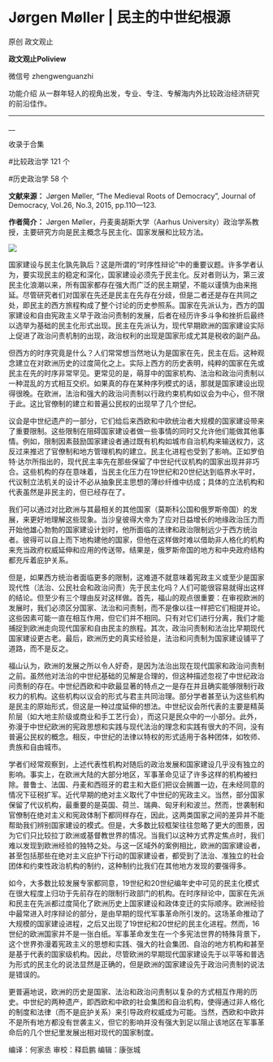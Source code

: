

#  Jørgen Møller | 民主的中世纪根源

原创 政文观止 

**政文观止Poliview** 

微信号 zhengwenguanzhi

功能介绍 从一群年轻人的视角出发，专业、专注、专解海内外比较政治经济研究的前沿佳作。

____

__

收录于合集

#比较政治学 121 个

#历史政治学 58 个

**文献来源：** Jørgen Møller, “The Medieval Roots of Democracy”, Journal of
Democracy, Vol.26, No.3, 2015, pp.110—123.

  

 **作者简介：** Jørgen Møller，丹麦奥胡斯大学（Aarhus
University）政治学系教授，主要研究方向是民主概念与民主化、国家发展和比较方法。

![](images/111/2.png)

国家建设与民主化孰先孰后？这是所谓的“时序性辩论”中的重要议题。许多学者认为，要实现民主的稳定和深化，国家建设必须先于民主化。反对者则认为，第三波民主化浪潮以来，所有国家都存在强大而广泛的民主期望，不能以谨慎为由来拖延。尽管研究者们对国家在先还是民主在先存在分歧，但是二者还是存在共同之处，即民主的西方旅程构成了整个讨论的历史参照系。国家在先派认为，西方的国家建设和自由宪政主义早于政治问责制的发展，后者在经历许多斗争和挫折后最终以选举为基础的民主化形式出现。民主在先派认为，现代早期欧洲的国家建设实际上促进了政治问责机制的出现，政治权利的出现是国家形成尤其是税收的副产品。

  

但西方的时序究竟是什么？人们常常想当然地认为是国家在先，民主在后。这种观念建立在对欧洲历史的过度简化之上。实际上西方的历史表明，纯粹的国家在先或民主在先的时序非常罕见。更常见的是，萌芽中的国家机构、法治和政治问责制以一种混乱的方式相互交织。如果真的存在某种序列模式的话，那就是国家建设出现得很晚。在欧洲，法治和强大的政治问责制以行政约束机构如议会为中心，但不限于此。这比官僚制的建立和普遍公民权的出现早了几个世纪。

  

议会是中世纪遗产的一部分，它们给后来西欧和中欧统治者大规模的国家建设带来了重要限制。这些限制在阻碍国家建设者做一些事情的同时又允许他们能做其他事情。例如，限制因素鼓励国家建设者通过既有机构如城市自治机构来输送权力，这反过来推迟了官僚制和地方管理机构的建立。民主化进程也受到了影响。正如罗伯特·达尔所指出的，现代民主率先在那些保留了中世纪代议机构的国家出现并非巧合。这些机构的存在意味着，当民主化压力在19世纪和20世纪达到临界水平时，代议制立法机关的设计不必从抽象民主思想的薄纱纤维中纺成；具体的立法机构和代表虽然是非民主的，但已经存在了。

  

我们可以通过对比欧洲与其最相关的其他国家（莫斯科公国和俄罗斯帝国）的发展，来更好地理解这些现象。当沙皇彼得大帝为了应对日益增长的地缘政治压力而开始他雄心勃勃的国家建设计划时，他所面临的法律和政治限制远少于西方统治者。彼得可以自上而下地构建他的国家，但他在这样做时难以借助非人格化的机构来充当政府权威延伸和应用的传送带。结果是，俄罗斯帝国的地方和中央政府结构都充斥着庇护关系。

  

但是，如果西方统治者面临更多的限制，这难道不就意味着宪政主义或至少是国家现代性（法治、公民社会和政治问责）先于民主化吗？人们可能很容易就得出这样的结论。但至少有三个理由反对这样做。首先，福山的观点很重要：在审视欧洲的发展时，我们必须区分国家、法治和问责制，而不是像以往一样把它们相提并论。这些因素可能一直在相互作用，但它们并不相同。只有对它们进行分离，我们才能捕捉到欧洲走向现代国家和自由民主的旅程。其次，政治问责制和法治比早期现代国家建设更古老。最后，欧洲历史的真实经验是，法治和问责制为国家建设铺平了道路，而不是反之。

  

福山认为，欧洲的发展之所以令人好奇，是因为法治出现在现代国家和政治问责制之前。虽然他对法治的中世纪基础的见解是合理的，但这种描述忽视了中世纪政治问责制的存在。中世纪西欧和中欧最显著的特点之一是存在并且确实能够限制行政权力的机构。这些机构以议会的形式与君主共同治理。部分学者甚至认为这些机构是民主的原始形式，但这是一种过度延伸的想法。中世纪议会所代表的主要是精英阶层（如大地主阶级或商业和手工艺行会），而这只是民众中的一小部分。此外，弥漫于中世纪欧洲的宪政思想和实践与现代法治的理念和实践有很大的不同，没有普遍公民权的概念。相反，中世纪的法律以特权的形式适用于各种团体，如牧师、贵族和自由城市。

  

学者们经常观察到，上述代表性机构对随后的政治发展和国家建设几乎没有独立的影响。事实上，在欧洲大陆的大部分地区，军事革命见证了许多这样的机构被扫除。普鲁士、法国、丹麦和西班牙的君主和大臣们把议会搁置一边，在未经同意的情况下征税扩军。近代早期的绝对主义取代了中世纪的宪政主义。当然，部分国家保留了代议机构，最重要的是英国、荷兰、瑞典、匈牙利和波兰。然而，世袭制和官僚制在绝对主义和宪政体制下都同样存在，因此，这两类国家之间的差异并不能帮助我们辨别国家建设的模式。但是，大多数比较框架往往忽略了更大的图景，因为它们只比较拉丁欧洲或基督教世界的情况。当我们以这种方式界定焦点时，我们难以发现到欧洲经验的独特之处。与这一区域外的案例相比，欧洲的国家建设者，甚至包括那些在绝对主义庇护下行动的国家建设者，都受到了法治、准独立的社会团体和约束性政治机构的制约，这种制约比我们在其他地方发现的要强得多。

  

如今，大多数比较发展专家都同意，19世纪和20世纪编年史中可见的民主化模式在很大程度上归功于先前存在的限制行政部门的机构。在时序辩论中，国家在先派和民主在先派都过度简化了欧洲历史上国家建设和政体变迁的实际顺序。欧洲经验中最常进入时序辩论的部分，是由早期的现代军事革命所引发的。这场革命推动了大规模的国家建设进程，之后又出现了19世纪和20世纪的民主化进程。然而，16世纪的欧洲国家并不是一张白纸。军事革命发生在一个多宪法世界的特殊背景下，这个世界弥漫着宪政主义的思想和实践、强大的社会集团、自治的地方机构和甚至是基于代表的国家级机构。因此，尽管欧洲的早期现代国家建设先于以平等和普选为形式的民主化的说法显然是正确的，但是欧洲的国家建设先于政治问责制的说法是错误的。

  

更普遍地说，欧洲的历史是国家、法治和政治问责制以复杂的方式相互作用的历史。中世纪的两种遗产，即西欧和中欧的社会集团和自治机构，使得通过非人格化的制度和法律（而不是庇护关系）来引导政府权威成为可能。当然，西欧和中欧并不是所有地方都没有世袭主义，但它的影响并没有强大到足以阻止该地区在军事革命后的几个世纪里发展出相对现代的国家制度。

  

编译：何家丞 审校：释启鹏 编辑：康张城

